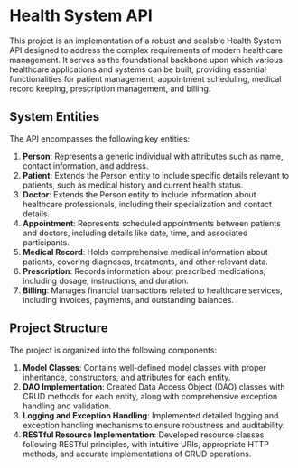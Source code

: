# Health System API

This project is an implementation of a robust and scalable Health System API designed to address the complex requirements of modern healthcare management. It serves as the foundational backbone upon which various healthcare applications and systems can be built, providing essential functionalities for patient management, appointment scheduling, medical record keeping, prescription management, and billing.

## System Entities

The API encompasses the following key entities:

1. **Person**: Represents a generic individual with attributes such as name, contact information, and address.
2. **Patient**: Extends the Person entity to include specific details relevant to patients, such as medical history and current health status.
3. **Doctor**: Extends the Person entity to include information about healthcare professionals, including their specialization and contact details.
4. **Appointment**: Represents scheduled appointments between patients and doctors, including details like date, time, and associated participants.
5. **Medical Record**: Holds comprehensive medical information about patients, covering diagnoses, treatments, and other relevant data.
6. **Prescription**: Records information about prescribed medications, including dosage, instructions, and duration.
7. **Billing**: Manages financial transactions related to healthcare services, including invoices, payments, and outstanding balances.

## Project Structure

The project is organized into the following components:

1. **Model Classes**: Contains well-defined model classes with proper inheritance, constructors, and attributes for each entity.
2. **DAO Implementation**: Created Data Access Object (DAO) classes with CRUD methods for each entity, along with comprehensive exception handling and validation.
3. **Logging and Exception Handling**: Implemented detailed logging and exception handling mechanisms to ensure robustness and auditability.
4. **RESTful Resource Implementation**: Developed resource classes following RESTful principles, with intuitive URIs, appropriate HTTP methods, and accurate implementations of CRUD operations.